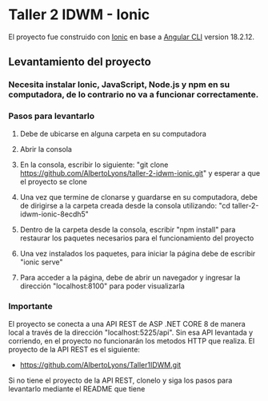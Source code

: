 # Taller 2 IDWM - Ionic

El proyecto fue construido con [Ionic](https://github.com/ionic-team) en base a [Angular CLI](https://github.com/angular/angular-cli) version 18.2.12.

## Levantamiento del proyecto
### Necesita instalar Ionic, JavaScript, Node.js y npm en su computadora, de lo contrario no va a funcionar correctamente.
### Pasos para levantarlo

1. Debe de ubicarse en alguna carpeta en su computadora

2. Abrir la consola

3. En la consola, escribir lo siguiente: "git clone https://github.com/AlbertoLyons/taller-2-idwm-ionic.git" y esperar a que el proyecto se clone

4. Una vez que termine de clonarse y guardarse en su computadora, debe de dirigirse a la carpeta creada desde la consola utilizando: "cd taller-2-idwm-ionic-8ecdh5"

5. Dentro de la carpeta desde la consola, escribir "npm install" para restaurar los paquetes necesarios para el funcionamiento del proyecto

6. Una vez instalados los paquetes, para iniciar la página debe de escribir "ionic serve"

7. Para acceder a la página, debe de abrir un navegador y ingresar la dirección "localhost:8100" para poder visualizarla
### Importante 

El proyecto se conecta a una API REST de ASP .NET CORE 8 de manera local a través de la dirección "localhost:5225/api". Sin esa API levantada y corriendo, en el proyecto no funcionarán los metodos HTTP que realiza. El proyecto de la API REST es el siguiente:

- https://github.com/AlbertoLyons/Taller1IDWM.git

Si no tiene el proyecto de la API REST, clonelo y siga los pasos para levantarlo mediante el README que tiene